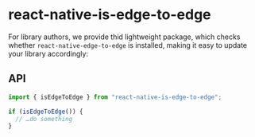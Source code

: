 # react-native-is-edge-to-edge

For library authors, we provide thid lightweight package, which checks whether `react-native-edge-to-edge` is installed, making it easy to update your library accordingly:

## API

```ts
import { isEdgeToEdge } from "react-native-is-edge-to-edge";

if (isEdgeToEdge()) {
  // …do something
}
```
